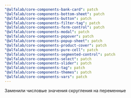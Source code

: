 ```yaml
---
"@alfalab/core-components-bank-card": patch
"@alfalab/core-components-bottom-sheet": patch
"@alfalab/core-components-button": patch
"@alfalab/core-components-filter-tag": patch
"@alfalab/core-components-form-control": patch
"@alfalab/core-components-modal": patch
"@alfalab/core-components-popover": patch
"@alfalab/core-components-popup-sheet": patch
"@alfalab/core-components-product-cover": patch
"@alfalab/core-components-pure-cell": patch
"@alfalab/core-components-segmented-control": patch
"@alfalab/core-components-select": patch
"@alfalab/core-components-slider": patch
"@alfalab/core-components-tag": patch
"@alfalab/core-components-themes": patch
"@alfalab/core-components-vars": patch
---
```


Заменили числовые значения скругления на переменные
